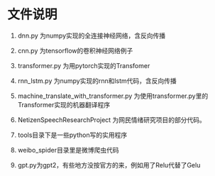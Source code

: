 # 文件说明
1. dnn.py 为numpy实现的全连接神经网络，含反向传播

2. cnn.py 为tensorflow的卷积神经网络例子
   
3. transformer.py 为用pytorch实现的Transfomer

4. rnn_lstm.py 为numpy实现的rnn和lstm代码，含反向传播

5. machine_translate_with_transformer.py 为使用transformer.py里的Transformer实现的机器翻译程序

6. NetizenSpeechResearchProject 为网民情绪研究项目的部分代码。

7. tools目录下是一些python写的实用程序

8. weibo_spider目录里是微博爬虫代码

9. gpt.py为gpt2，有些地方没按官方的来，例如用了Relu代替了Gelu